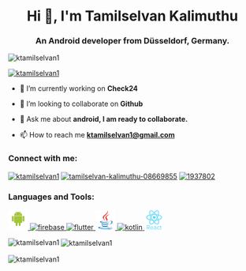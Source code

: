 <h1 align="center">Hi 👋, I'm Tamilselvan Kalimuthu</h1>
<h3 align="center">An Android developer from Düsseldorf, Germany.</h3>

<p align="left"> <img src="https://komarev.com/ghpvc/?username=ktamilselvan1&label=Profile%20views&color=0e75b6&style=flat" alt="ktamilselvan1" /> </p>

<p align="left"> <a href="https://github.com/ryo-ma/github-profile-trophy"><img src="https://github-profile-trophy.vercel.app/?username=ktamilselvan1" alt="ktamilselvan1" /></a> </p>

- 🔭 I’m currently working on **Check24**

- 👯 I’m looking to collaborate on **Github**

- 💬 Ask me about **android, I am ready to collaborate.**

- 📫 How to reach me **ktamilselvan1@gmail.com**

<h3 align="left">Connect with me:</h3>
<p align="left">
<a href="https://twitter.com/ktamilselvan1" target="blank"><img align="center" src="https://raw.githubusercontent.com/rahuldkjain/github-profile-readme-generator/master/src/images/icons/Social/twitter.svg" alt="ktamilselvan1" height="30" width="40" /></a>
<a href="https://linkedin.com/in/tamilselvan-kalimuthu-08669855" target="blank"><img align="center" src="https://raw.githubusercontent.com/rahuldkjain/github-profile-readme-generator/master/src/images/icons/Social/linked-in-alt.svg" alt="tamilselvan-kalimuthu-08669855" height="30" width="40" /></a>
<a href="https://stackoverflow.com/users/1937802" target="blank"><img align="center" src="https://raw.githubusercontent.com/rahuldkjain/github-profile-readme-generator/master/src/images/icons/Social/stack-overflow.svg" alt="1937802" height="30" width="40" /></a>
</p>

<h3 align="left">Languages and Tools:</h3>
<p align="left"> <a href="https://developer.android.com" target="_blank"> <img src="https://raw.githubusercontent.com/devicons/devicon/master/icons/android/android-original-wordmark.svg" alt="android" width="40" height="40"/> </a> <a href="https://firebase.google.com/" target="_blank"> <img src="https://www.vectorlogo.zone/logos/firebase/firebase-icon.svg" alt="firebase" width="40" height="40"/> </a> <a href="https://flutter.dev" target="_blank"> <img src="https://www.vectorlogo.zone/logos/flutterio/flutterio-icon.svg" alt="flutter" width="40" height="40"/> </a> <a href="https://www.java.com" target="_blank"> <img src="https://raw.githubusercontent.com/devicons/devicon/master/icons/java/java-original.svg" alt="java" width="40" height="40"/> </a> <a href="https://kotlinlang.org" target="_blank"> <img src="https://www.vectorlogo.zone/logos/kotlinlang/kotlinlang-icon.svg" alt="kotlin" width="40" height="40"/> </a> <a href="https://reactjs.org/" target="_blank"> <img src="https://raw.githubusercontent.com/devicons/devicon/master/icons/react/react-original-wordmark.svg" alt="react" width="40" height="40"/> </a> </p>

<p><img align="left" src="https://github-readme-stats.vercel.app/api/top-langs?username=ktamilselvan1&show_icons=true&locale=en&layout=compact" alt="ktamilselvan1" /></p>

<p>&nbsp;<img align="center" src="https://github-readme-stats.vercel.app/api?username=ktamilselvan1&show_icons=true&locale=en" alt="ktamilselvan1" /></p>

<p><img align="center" src="https://github-readme-streak-stats.herokuapp.com/?user=ktamilselvan1&" alt="ktamilselvan1" /></p>
